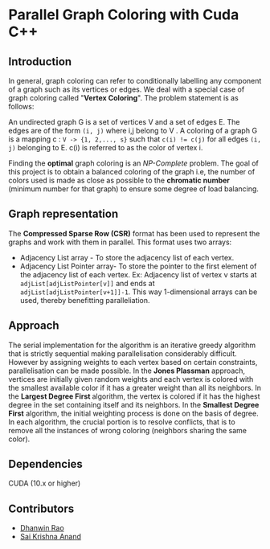# Parallel Graph Coloring with Cuda C++
## Introduction
In general, graph coloring can refer to conditionally labelling any component of a graph such as its vertices or edges. We deal with a special case of graph coloring called "<b>Vertex Coloring</b>". The problem statement is as follows:

An undirected graph G is a set of vertices V and a set of edges E. The edges are of the form ```(i, j)``` where i,j belong to V . A coloring of a graph G is a mapping c : ```V -> {1, 2,..., s}``` such that ```c(i) != c(j)``` for all edges ```(i, j)``` belonging to E. c(i) is referred to as the color of vertex i.

Finding the <b>optimal</b> graph coloring is an <i>NP-Complete</i> problem. The goal of this project is to obtain a balanced coloring of the graph i.e, the number of colors used is made as close as possible to the <b>chromatic number</b> (minimum number for that graph) to ensure some degree of load balancing.

## Graph representation
The <b>Compressed Sparse Row (CSR)</b> format has been used to represent the graphs and work with them in parallel. This format uses two arrays:

- Adjacency List array - To store the adjacency list of each vertex.
- Adjacency List Pointer array- To store the pointer to the first element of the adjacency list of each vertex.
Ex: Adjacency list of vertex v starts at ```adjList[adjListPointer[v]]``` and ends at ```adjList[adjListPointer[v+1]]-1```. This way 1-dimensional arrays can be used, thereby benefitting paralleliation.

## Approach
The serial implementation for the algorithm is an iterative greedy algorithm that is strictly sequential making parallelisation considerably difficult. However by assigning weights to each vertex based on certain constraints, parallelisation can be made possible. In the <b>Jones Plassman</b> approach, vertices are initially given random weights and each vertex is colored with the smallest available color if it has a greater weight than all its neighbors. In the <b>Largest Degree First </b>algorithm, the vertex is colored if it has the highest degree in the set containing itself and its neighbors. In the <b>Smallest Degree First</b> algorithm, the initial weighting process is done on the basis of degree. In each algorithm, the crucial portion is to resolve conflicts, that is to remove all the instances of wrong coloring (neighbors sharing the same color).

## Dependencies
CUDA (10.x or higher)

## Contributors
- [Dhanwin Rao](https://github.com/dhanwin247)
- [Sai Krishna Anand](https://github.com/SaiKrishna1207)
